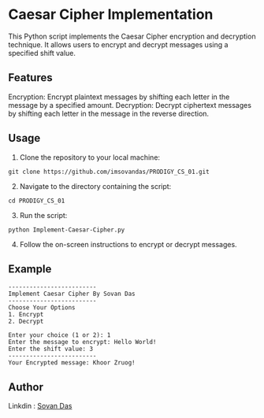 # Caesar Cipher Implementation

This Python script implements the Caesar Cipher encryption and decryption technique. It allows users to encrypt and decrypt messages using a specified shift value.

## Features
Encryption: Encrypt plaintext messages by shifting each letter in the message by a specified amount.
Decryption: Decrypt ciphertext messages by shifting each letter in the message in the reverse direction.

## Usage
1. Clone the repository to your local machine:

```
git clone https://github.com/imsovandas/PRODIGY_CS_01.git
```

2. Navigate to the directory containing the script:
   
```
cd PRODIGY_CS_01
```

3. Run the script:
   
```
python Implement-Caesar-Cipher.py
```

4. Follow the on-screen instructions to encrypt or decrypt messages.

## Example
```
-------------------------
Implement Caesar Cipher By Sovan Das
-------------------------
Choose Your Options 
1. Encrypt 
2. Decrypt 

Enter your choice (1 or 2): 1
Enter the message to encrypt: Hello World!
Enter the shift value: 3
-------------------------
Your Encrypted message: Khoor Zruog!
```
## Author
Linkdin : [Sovan Das](https://www.linkedin.com/in/sovanking)
